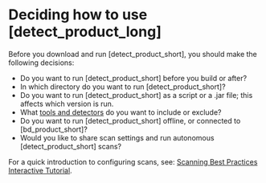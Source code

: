 # Deciding how to use [detect_product_long]

Before you download and run [detect_product_short], you should make the following decisions:

- Do you want to run [detect_product_short] before you build or after?
- In which directory do you want to run [detect_product_short]?
- Do you want to run [detect_product_short] as a script or a .jar file; this affects which version is run.
- What [tools and detectors](../../components/overview.md) do you want to include or exclude?
- Do you want to run [detect_product_short] offline, or connected to [bd_product_short]?
- Would you like to share scan settings and run autonomous [detect_product_short] scans?

For a quick introduction to configuring scans, see: [Scanning Best Practices Interactive Tutorial](https://community.blackduck.com/s/article/Black-Duck-Scanning-Best-Practices-Interactive-Tutorial).
